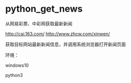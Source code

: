# python_get_news

从网易彩票、中彩网获取最新新闻

http://cai.163.com/
http://www.zhcw.com/xinwen/

获取目标网站最新新闻信息，并调用系统浏览器打开新闻页面

环境：

windows10

python3
